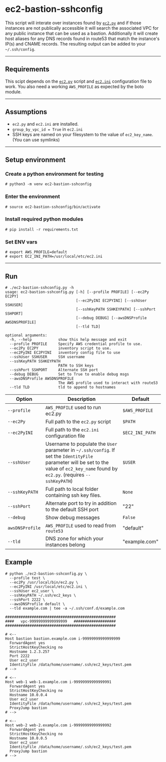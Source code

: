 # ec2-bastion-sshconfig
This script will interate over instances found by [`ec2.py`](https://raw.githubusercontent.com/ansible/ansible/stable-1.9/plugins/inventory/ec2.py) and if those instances are not publically accessible it will search the associated VPC for any public instance that can be used as a bastion.  Additionally it will create host aliases for any DNS records found in route53 that match the instance's IP(s) and CNAME records. The resulting output can be added to your `~/.ssh/config`. 

---

## Requirements
This scipt depends on the [`ec2.py`](https://raw.githubusercontent.com/ansible/ansible/stable-1.9/plugins/inventory/ec2.py) script and [`ec2.ini`](https://raw.githubusercontent.com/ansible/ansible/stable-1.9/plugins/inventory/ec2.ini) configuration file to work.  You also need a working `AWS_PROFILE` as expected by the boto module.

---
## Assumptions
* `ec2.py` and `ec2.ini` are installed.
* `group_by_vpc_id = True` in `ec2.ini`
* SSH keys are named on your filesystem to the value of `ec2_key_name`. (You can use symlinks) 

---
## Setup environment
### Create a python environment for testing

```# python3 -m venv ec2-bastion-sshconfig```

### Enter the environment

```# source ec2-bastion-sshconfig/bin/activate```

### Install required python modules

```# pip install -r requirements.txt```

### Set ENV vars
```
# export AWS_PROFILE=default
# export EC2_INI_PATH=/usr/local/etc/ec2.ini
```
---
## Run

```
# ./ec2-bastion-sshconfig.py -h
usage: ec2-bastion-sshconfig.py [-h] [--profile PROFILE] [--ec2Py EC2PY]
                                [--ec2PyINI EC2PYINI] [--sshUser SSHUSER]
                                [--sshKeyPATH SSHKEYPATH] [--sshPort SSHPORT]
                                [--debug DEBUG] [--awsDNSProfile AWSDNSPROFILE]
                                [--tld TLD]

optional arguments:
  -h, --help            show this help message and exit
  --profile PROFILE     Specify AWS credential profile to use.
  --ec2Py EC2PY         inventory script to use.
  --ec2PyINI EC2PYINI   inventory config file to use
  --sshUser SSHUSER     SSH username
  --sshKeyPATH SSHKEYPATH
                        PATH to SSH keys
  --sshPort SSHPORT     Alternate SSH port
  --debug DEBUG         Set to True to enable debug msgs
  --awsDNSProfile AWSDNSPROFILE
                        The AWS profile used to interact with route53
  --tld TLD             tld to append to hostnames
```

| Option | Description | Default |
| ------ | ----------- | ------- |
| `--profile` | `AWS_PROFILE` used to run ec2.py | `$AWS_PROFILE` |
| `--ec2Py` | Full path to the `ec2.py` script | `$PATH` |
| `--ec2PyINI` | Full path to the `ec2.ini` configuration file | `$EC2_INI_PATH` |
| `--sshUser` |  Username to populate the `User` parameter in `~/.ssh/config`. If set the `IdentityFile` parameter will be set to the value of `ec2_key_name` found by `ec2.py`. (requires `--sshKeyPATH`) | `$USER` |
| `--sshKeyPATH` | Full path to local folder containing ssh key files. | `None` |
| `--sshPort` | Alternate port to try in addition to the default SSH port | "22" |
| `--debug` | Show debug messages | `False` |
| `awsDNSProfile` | `AWS_PROFILE` used to read from `route53` | "default"
| `--tld` | DNS zone for which your instances belong | "example.com" |

## Example 
```
# python ./ec2-bastion-sshconfig.py \
  --profile test \
  --ec2Py /usr/local/bin/ec2.py \
  --ec2PyINI /usr/local/etc/ec2.ini \
  --sshUser ec2_user \
  --sshKeyPATH ~/.ssh/ec2_keys \
  --sshPort 2222 \
  --awsDNSProfile default \
  --tld example.com | tee -a ~/.ssh/conf.d/example.com

##################################################
####   vpc-99999999999999999   ###################
##################################################

# <--
Host bastion bastion.example.com i-99999999999999999
  ForwardAgent yes
  StrictHostKeyChecking no
  Hostname 1.2.3.257
  Port 2222
  User ec2_user
  IdentityFile /data/home/username/.ssh/ec2_keys/test.pem
# -->

# <--
Host web-1 web-1.example.com i-99999999999999991
  ForwardAgent yes
  StrictHostKeyChecking no
  Hostname 10.0.0.4
  User ec2_user
  IdentityFile /data/home/username/.ssh/ec2_keys/test.pem
  ProxyJump bastion
# -->

# <--
Host web-2 web-2.example.com i-99999999999999992
  ForwardAgent yes
  StrictHostKeyChecking no
  Hostname 10.0.0.5
  User ec2_user
  IdentityFile /data/home/username/.ssh/ec2_keys/test.pem
  ProxyJump bastion
# -->

```

